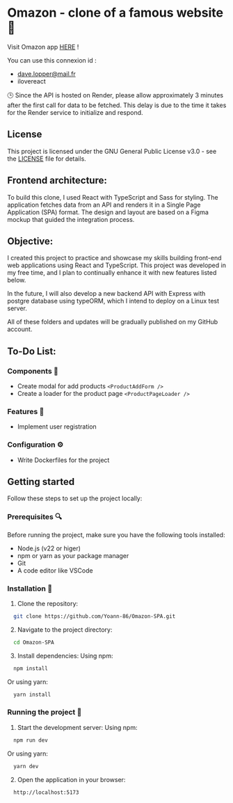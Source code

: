 # Omazon - clone of a famous website 🌟

Visit Omazon app [HERE](https://yoann-86.github.io/Omazon/#/) !

You can use this connexion id :
  - dave.lopper@mail.fr
  - ilovereact

🕒 Since the API is hosted on Render, please allow approximately 3 minutes after the first call for data to be fetched. This delay is due to the time it takes for the Render service to initialize and respond.

## License

This project is licensed under the GNU General Public License v3.0 - see the [LICENSE](LICENSE) file for details.


## Frontend architecture: 

To build this clone, I used React with TypeScript and Sass for styling. The application fetches data from an API and renders it in a Single Page Application (SPA) format. The design and layout are based on a Figma mockup that guided the integration process.

## Objective:

I created this project to practice and showcase my skills building front-end web applications using React and TypeScript. This project was developed in my free time, and I plan to continually enhance it with new features listed below.

In the future, I will also develop a new backend API with Express with postgre database using typeORM, which I intend to deploy on a Linux test server.

All of these folders and updates will be gradually published on my GitHub account.


## To-Do List: 

### Components 🧱
- Create modal for add products `<ProductAddForm />`
- Create a loader for the product page `<ProductPageLoader />`

### Features 🌟
- Implement user registration

### Configuration ⚙️
- Write Dockerfiles for the project

## Getting started 

Follow these steps to set up the project locally:

### Prerequisites 🔍

Before running the project, make sure you have the following tools installed:
- Node.js (v22 or higer)
- npm or yarn as your package manager
- Git 
- A code editor like VSCode

### Installation 🔧

1. Clone the repository:
```bash
  git clone https://github.com/Yoann-86/Omazon-SPA.git
```

2. Navigate to the project directory:
```bash
  cd Omazon-SPA
```

3. Install dependencies:
Using npm:
```bash
  npm install
```

Or using yarn:
```bash
  yarn install
```

### Running the project 🚀

1. Start the development server:
Using npm:
```bash
  npm run dev
```

Or using yarn:
```bash
  yarn dev
```

2. Open the application in your browser:
```arduino
  http://localhost:5173
```


<!-- ### Running tests (optional)

Using npm:
```bash
  npm run test
```

Or using yarn:
```bash
  yarn test
``` -->